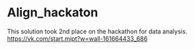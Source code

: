 # Align_hackaton

This solution took 2nd place on the hackathon for data analysis. https://vk.com/start.mipt?w=wall-161664433_686
